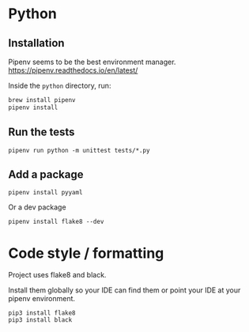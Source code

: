 # Python

## Installation

Pipenv seems to be the best environment manager.  https://pipenv.readthedocs.io/en/latest/

Inside the `python` directory, run:

```bash
brew install pipenv
pipenv install
```

## Run the tests

```
pipenv run python -m unittest tests/*.py
```

## Add a package

```
pipenv install pyyaml
```

Or a dev package

```
pipenv install flake8 --dev
```

# Code style / formatting

Project uses flake8 and black.

Install them globally so your IDE can find them or point your IDE at your pipenv environment.

```
pip3 install flake8
pip3 install black
```